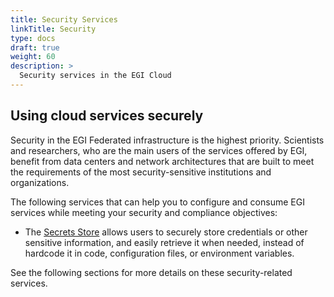```yaml
---
title: Security Services
linkTitle: Security
type: docs
draft: true
weight: 60
description: >
  Security services in the EGI Cloud
---
```


## Using cloud services securely

Security in the EGI Federated infrastructure is the highest priority.
Scientists and researchers, who are the main users of the services offered by EGI,
benefit from data centers and network architectures that are built to meet the
requirements of the most security-sensitive institutions and organizations.

The following services that can help you to configure and
consume EGI services while meeting your security and compliance objectives:

- The [Secrets Store](secrets-store) allows users to securely store credentials
  or other sensitive information, and easily retrieve it when needed, instead of
  hardcode it in code, configuration files, or environment variables.

See the following sections for more details on these security-related services.
